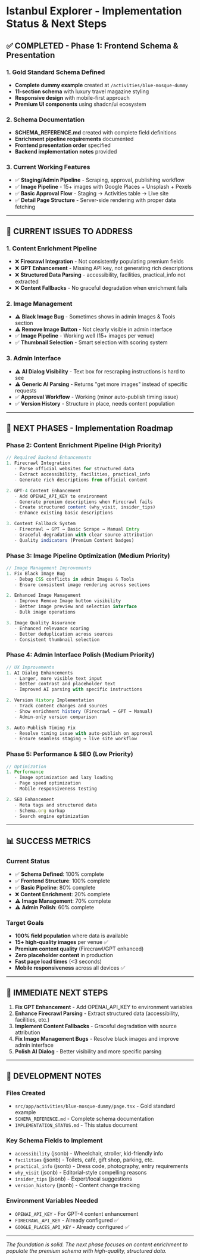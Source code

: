 # Istanbul Explorer - Implementation Status & Next Steps

## ✅ **COMPLETED - Phase 1: Frontend Schema & Presentation**

### **1. Gold Standard Schema Defined**
- **Complete dummy example** created at `/activities/blue-mosque-dummy`
- **11-section schema** with luxury travel magazine styling
- **Responsive design** with mobile-first approach
- **Premium UI components** using shadcn/ui ecosystem

### **2. Schema Documentation**
- **SCHEMA_REFERENCE.md** created with complete field definitions
- **Enrichment pipeline requirements** documented
- **Frontend presentation order** specified
- **Backend implementation notes** provided

### **3. Current Working Features**
- ✅ **Staging/Admin Pipeline** - Scraping, approval, publishing workflow
- ✅ **Image Pipeline** - 15+ images with Google Places + Unsplash + Pexels
- ✅ **Basic Approval Flow** - Staging → Activities table → Live site
- ✅ **Detail Page Structure** - Server-side rendering with proper data fetching

---

## 🔧 **CURRENT ISSUES TO ADDRESS**

### **1. Content Enrichment Pipeline**
- ❌ **Firecrawl Integration** - Not consistently populating premium fields
- ❌ **GPT Enhancement** - Missing API key, not generating rich descriptions
- ❌ **Structured Data Parsing** - accessibility, facilities, practical_info not extracted
- ❌ **Content Fallbacks** - No graceful degradation when enrichment fails

### **2. Image Management**
- ⚠️ **Black Image Bug** - Sometimes shows in admin Images & Tools section
- ⚠️ **Remove Image Button** - Not clearly visible in admin interface
- ✅ **Image Pipeline** - Working well (15+ images per venue)
- ✅ **Thumbnail Selection** - Smart selection with scoring system

### **3. Admin Interface**
- ⚠️ **AI Dialog Visibility** - Text box for rescraping instructions is hard to see
- ⚠️ **Generic AI Parsing** - Returns "get more images" instead of specific requests
- ✅ **Approval Workflow** - Working (minor auto-publish timing issue)
- ✅ **Version History** - Structure in place, needs content population

---

## 🎯 **NEXT PHASES - Implementation Roadmap**

### **Phase 2: Content Enrichment Pipeline** (High Priority)
```typescript
// Required Backend Enhancements
1. Firecrawl Integration
   - Parse official websites for structured data
   - Extract accessibility, facilities, practical_info
   - Generate rich descriptions from official content

2. GPT-4 Content Enhancement
   - Add OPENAI_API_KEY to environment
   - Generate premium descriptions when Firecrawl fails
   - Create structured content (why_visit, insider_tips)
   - Enhance existing basic descriptions

3. Content Fallback System
   - Firecrawl → GPT → Basic Scrape → Manual Entry
   - Graceful degradation with clear source attribution
   - Quality indicators (Premium Content badges)
```

### **Phase 3: Image Pipeline Optimization** (Medium Priority)
```typescript
// Image Management Improvements
1. Fix Black Image Bug
   - Debug CSS conflicts in admin Images & Tools
   - Ensure consistent image rendering across sections

2. Enhanced Image Management
   - Improve Remove Image button visibility
   - Better image preview and selection interface
   - Bulk image operations

3. Image Quality Assurance
   - Enhanced relevance scoring
   - Better deduplication across sources
   - Consistent thumbnail selection
```

### **Phase 4: Admin Interface Polish** (Medium Priority)
```typescript
// UX Improvements
1. AI Dialog Enhancements
   - Larger, more visible text input
   - Better contrast and placeholder text
   - Improved AI parsing with specific instructions

2. Version History Implementation
   - Track content changes and sources
   - Show enrichment history (Firecrawl → GPT → Manual)
   - Admin-only version comparison

3. Auto-Publish Timing Fix
   - Resolve timing issue with auto-publish on approval
   - Ensure seamless staging → live site workflow
```

### **Phase 5: Performance & SEO** (Low Priority)
```typescript
// Optimization
1. Performance
   - Image optimization and lazy loading
   - Page speed optimization
   - Mobile responsiveness testing

2. SEO Enhancement
   - Meta tags and structured data
   - Schema.org markup
   - Search engine optimization
```

---

## 📊 **SUCCESS METRICS**

### **Current Status**
- ✅ **Schema Defined**: 100% complete
- ✅ **Frontend Structure**: 100% complete  
- ✅ **Basic Pipeline**: 80% complete
- ❌ **Content Enrichment**: 20% complete
- ⚠️ **Image Management**: 70% complete
- ⚠️ **Admin Polish**: 60% complete

### **Target Goals**
- **100% field population** where data is available
- **15+ high-quality images** per venue ✅
- **Premium content quality** (Firecrawl/GPT enhanced)
- **Zero placeholder content** in production
- **Fast page load times** (<3 seconds)
- **Mobile responsiveness** across all devices ✅

---

## 🚀 **IMMEDIATE NEXT STEPS**

1. **Fix GPT Enhancement** - Add OPENAI_API_KEY to environment variables
2. **Enhance Firecrawl Parsing** - Extract structured data (accessibility, facilities, etc.)
3. **Implement Content Fallbacks** - Graceful degradation with source attribution
4. **Fix Image Management Bugs** - Resolve black images and improve admin interface
5. **Polish AI Dialog** - Better visibility and more specific parsing

---

## 📝 **DEVELOPMENT NOTES**

### **Files Created**
- `src/app/activities/blue-mosque-dummy/page.tsx` - Gold standard example
- `SCHEMA_REFERENCE.md` - Complete schema documentation
- `IMPLEMENTATION_STATUS.md` - This status document

### **Key Schema Fields to Implement**
- `accessibility` (jsonb) - Wheelchair, stroller, kid-friendly info
- `facilities` (jsonb) - Toilets, café, gift shop, parking, etc.
- `practical_info` (jsonb) - Dress code, photography, entry requirements
- `why_visit` (jsonb) - Editorial-style compelling reasons
- `insider_tips` (jsonb) - Expert/local suggestions
- `version_history` (jsonb) - Content change tracking

### **Environment Variables Needed**
- `OPENAI_API_KEY` - For GPT-4 content enhancement
- `FIRECRAWL_API_KEY` - Already configured ✅
- `GOOGLE_PLACES_API_KEY` - Already configured ✅

---

*The foundation is solid. The next phase focuses on content enrichment to populate the premium schema with high-quality, structured data.*
